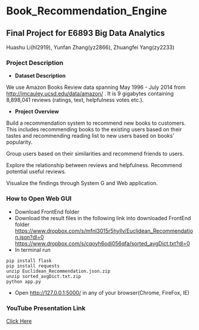 # Book_Recommendation_Engine
## Final Project for E6893 Big Data Analytics

Huashu Li(hl2919), Yunfan Zhang(yz2866), Zhuangfei Yang(zy2233)

### Project Description

- **Dataset Description**

We use Amazon Books Review data spanning May 1996 - July 2014 from http://jmcauley.ucsd.edu/data/amazon/ .
It is 9 gigabytes containing 8,898,041 reviews (ratings, text, helpfulness votes etc.).

- **Project Overview**

Build a recommendation system to recommend new books to customers. This includes recommending books to the existing users based on their tastes and recommending reading list to new users based on books’ popularity. 

Group users based on their similarities and recommend friends to users.

Explore the relationship between reviews and helpfulness. Recommend potential useful reviews.

Visualize the findings through System G and Web application.



### How to Open Web GUI
- Download FrontEnd folder
- Download the result files in the following link into downloaded FrontEnd folder
  https://www.dropbox.com/s/mfnl3015r5hyllv/Euclidean_Recommendation.json?dl=0
  https://www.dropbox.com/s/cqoyh6odj056qfa/sorted_avgDict.txt?dl=0
- In terminal run
```
pip install flask
pip install requests
unzip Euclidean_Recommendation.json.zip
unzip sorted_avgDict.txt.zip
python app.py
```
- Open http://127.0.0.1:5000/ in any of your browser(Chrome, FireFox, IE)

### YouTube Presentation Link
[Click Here](https://youtu.be/ek94sMkvtv4)


